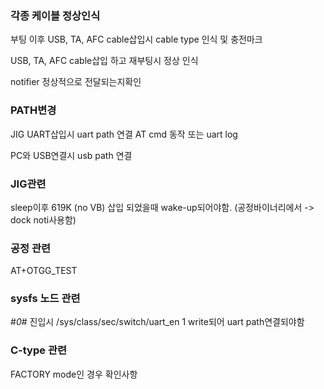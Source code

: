 


### 각종 케이블 정상인식

부팅 이후
USB, TA, AFC cable삽입시 cable type 인식 및 충전마크

USB, TA, AFC cable삽입 하고 재부팅시 정상 인식


notifier 정상적으로 전달되는지확인

### PATH변경
JIG UART삽입시 uart path 연결
	AT cmd 동작 또는 uart log

PC와 USB연결시 usb path 연결

### JIG관련

sleep이후 619K (no VB) 삽입 되었을때 wake-up되어야함.
(공정바이너리에서 -> dock noti사용함)

### 공정 관련

AT+OTGG_TEST

### sysfs 노드 관련


#*0*# 진입시 /sys/class/sec/switch/uart_en 1 write되어 uart path연결되야함


### C-type 관련

FACTORY mode인 경우 확인사항



